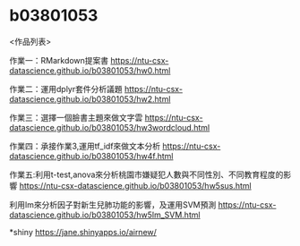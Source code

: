# b03801053
<作品列表>

作業一：RMarkdown提案書 https://ntu-csx-datascience.github.io/b03801053/hw0.html

作業二：運用dplyr套件分析議題 https://ntu-csx-datascience.github.io/b03801053/hw2.html

作業三：選擇一個臉書主題來做文字雲 https://ntu-csx-datascience.github.io/b03801053/hw3wordcloud.html

作業四：承接作業3,運用tf_idf來做文本分析
https://ntu-csx-datascience.github.io/b03801053/hw4f.html

作業五:利用t-test,anova來分析桃園市嫌疑犯人數與不同性別、不同教育程度的影響
https://ntu-csx-datascience.github.io/b03801053/hw5sus.html


利用lm來分析因子對新生兒肺功能的影響，及運用SVM預測
https://ntu-csx-datascience.github.io/b03801053/hw5lm_SVM.html



*shiny https://jane.shinyapps.io/airnew/



